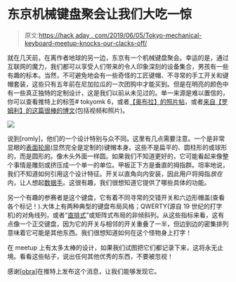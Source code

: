 # 东京机械键盘聚会让我们大吃一惊

> 原文:[https://hack aday . com/2019/06/05/Tokyo-mechanical-keyboard-meetup-knocks-our-clacks-off/](https://hackaday.com/2019/06/05/tokyo-mechanical-keyboard-meetup-knocks-our-clacks-off/)

就在几天前，在离作者地球的另一边，东京有一个机械键盘聚会。幸运的是，通过互联网的魔力，我们都可以享受人们带来的令人印象深刻的设备集合，男孩有一些有趣的标本。当然，不可避免地会有一些奇怪的工匠键帽、不寻常的手工开关和键帽套装，这些只有五年前在尼加拉瓜的一次团购中才能买到。但是在明亮的颜色中有一些真正独特的定制设计，这是我们以前从未见过的。单一来源是难以置信的，你可以查看推特上的标签# tokyomk 6，或者[【奥布拉】的照片帖](https://twitter.com/obra/status/1132252119694659584)，或者[来自【罗姆利】的这篇很棒的博文](http://romly.com/archives/2019/05/tokyomk6_en.html)(包括视频和照片)。

![](../Images/1a2423dc55f46870c49bec8a566530e7.png)

说到[romly]，他们的一个设计特别与众不同。这里有几点需要注意。一个是非常显眼的[表面轮廓](https://pimpmykeyboard.com/key-cap-family-specs/)(显然完全是定制的)键帽本身。这些不是扁平的、圆柱形的或球形的，而是圆形的。像木头外面一样圆。如果我们不知道更好的，它可能看起来像整个事情是雕刻或挤压成一个单一的单位。甲板正下方是垂直的拇指群。坦率地说，我们不知道如何引用这个设计特征。开关以直角向内安装，因此用户将拇指*放在*内，让人想起[数据手](https://en.wikipedia.org/wiki/DataHand)。这很有趣，我们很想知道它提供了哪些具体的功能。

另一个有趣的参赛者是这个键盘，它有着不同寻常的交错开关和六边形帽盖(查看各个标记！).大体上有两种典型的键盘布局风格；QWERTY(源自 19 世纪的打字机)的对角线列，或者“[直排式](https://olkb.com/reference/primer)”或矩阵式布局的非倾斜列。从这些指标来看，这有点像一个正交键盘，因为它的开关与相邻的开关重叠了一半，但边到边的密集排列意味着它可能是其他东西。我们很想知道如何在这个怪物身上打字！

在 meetup 上有太多太棒的设计，如果我们试图把它们都记录下来，这将永无止境。看看这些帖子，说出任何其他优秀的东西，不要被忽视！

感谢[[obra](https://twitter.com/obra)]在推特上发布这个消息，让我们能够发现它。